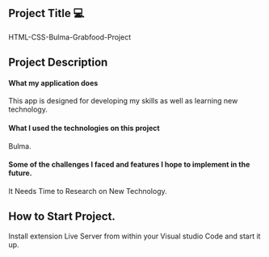 
## Project Title :computer:
HTML-CSS-Bulma-Grabfood-Project

## Project Description

#### What my application does 
This app is designed for developing my skills as well as learning new technology.

#### What I used the technologies on this project
Bulma.

#### Some of the challenges I faced and features I hope to implement in the future.
It Needs Time to Research on New Technology.

## How to Start Project.
Install extension Live Server from within your Visual studio Code and start it up.

